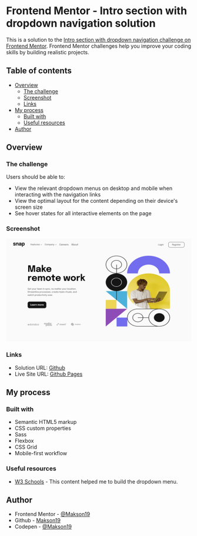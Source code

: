# Frontend Mentor - Intro section with dropdown navigation solution

This is a solution to the [Intro section with dropdown navigation challenge on Frontend Mentor](https://www.frontendmentor.io/challenges/intro-section-with-dropdown-navigation-ryaPetHE5). Frontend Mentor challenges help you improve your coding skills by building realistic projects. 

## Table of contents

- [Overview](#overview)
  - [The challenge](#the-challenge)
  - [Screenshot](#screenshot)
  - [Links](#links)
- [My process](#my-process)
  - [Built with](#built-with)
  - [Useful resources](#useful-resources)
- [Author](#author)


## Overview

### The challenge

Users should be able to:

- View the relevant dropdown menus on desktop and mobile when interacting with the navigation links
- View the optimal layout for the content depending on their device's screen size
- See hover states for all interactive elements on the page

### Screenshot

![](./screenshot.png)


### Links

- Solution URL: [Github](https://github.com/Makson19/intro-section-with-dropdown-navigation)
- Live Site URL: [Github Pages](https://makson19.github.io/intro-section-with-dropdown-navigation/)

## My process

### Built with

- Semantic HTML5 markup
- CSS custom properties
- Sass
- Flexbox
- CSS Grid
- Mobile-first workflow


### Useful resources

- [W3 Schools](https://www.w3schools.com/howto/howto_css_dropdown_navbar.asp) - This content helped me to build the dropdown menu.


## Author

- Frontend Mentor - [@Makson19](https://www.frontendmentor.io/profile/Makson19)
- Github - [Makson19](https://github.com/Makson19)
- Codepen - [@Makson19](https://codepen.io/Makson19)
